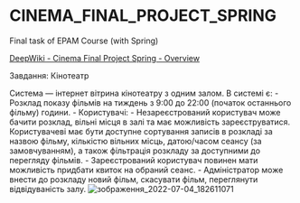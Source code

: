 # CINEMA_FINAL_PROJECT_SPRING
Final task of EPAM Course (with Spring)

[DeepWiki - Cinema Final Project Spring - Overview](https://deepwiki.com/YehorLiannyk/cinema-webapp-java-spring-boot/1-cinema-final-project-spring-overview)

Завдання:
Кінотеатр

Система — інтернет вітрина кінотеатру з одним залом. 
В системі є:
	- Розклад показу фільмів на тиждень з 9:00 до 22:00 (початок останнього фільму) години.
	- Користувачі:
		- Незареєстрований користувач може бачити розклад, вільні місця в залі та має можливість зареєструватися.
			Користувачеві має бути доступне сортування записів в розкладі за назвою фільму, кількістю вільних місць,  датою/часом сеансу (за замовчуванням),
			а також фільтрація розкладу за доступними до перегляду фільмів.
		- Зареєстрований користувач повинен мати можливість придбати квиток на обраний сеанс.
		- Адміністратор може внести до розкладу новий фільм, скасувати фільм, переглянути відвідуваність залу.
    ![зображення_2022-07-04_182611071](https://user-images.githubusercontent.com/67739980/177183876-5320e496-817e-4300-b339-e32326cf7c0c.png)
